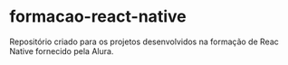 # formacao-react-native
Repositório criado para os projetos desenvolvidos na formação de Reac Native fornecido pela Alura.
